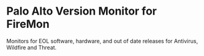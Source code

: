 # Palo Alto Version Monitor for FireMon
Monitors for EOL software, hardware, and out of date releases for Antivirus, Wildfire and Threat.
